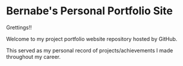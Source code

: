 # Bernabe's Personal Portfolio Site

Grettings!! 

Welcome to my project portfolio website repository hosted by GitHub. 

This served as my personal record of projects/achievements I made throughout my career. 
